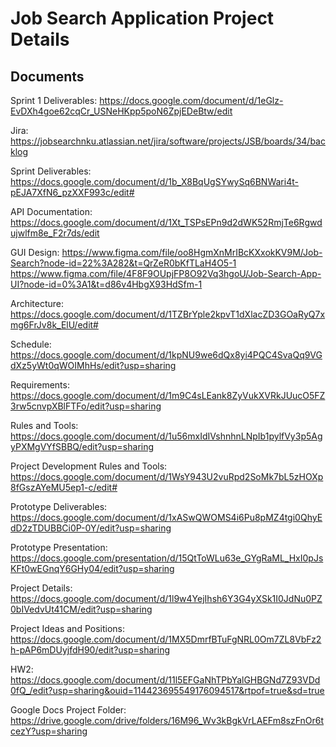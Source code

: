 # Job Search Application Project Details

## Documents
Sprint 1 Deliverables: https://docs.google.com/document/d/1eGlz-EvDXh4goe62cqCr_USNeHKpp5poN6ZpjEDeBtw/edit

Jira: https://jobsearchnku.atlassian.net/jira/software/projects/JSB/boards/34/backlog

Sprint Deliverables: https://docs.google.com/document/d/1b_X8BqUgSYwySq6BNWari4t-pEJA7XfN6_pzXXF993c/edit#

API Documentation: https://docs.google.com/document/d/1Xt_TSPsEPn9d2dWK52RmjTe6Rgwdujwlfm8e_F2r7ds/edit

GUI Design: https://www.figma.com/file/oo8HgmXnMrIBcKXxokKV9M/Job-Search?node-id=22%3A282&t=QrZeR0bKfTLaH4O5-1
https://www.figma.com/file/4F8F9OUpjFP8O92Vq3hgoU/Job-Search-App-UI?node-id=0%3A1&t=d86v4HbgX93HdSfm-1

Architecture: https://docs.google.com/document/d/1TZBrYple2kpvT1dXlacZD3GOaRyQ7xmg6FrJv8k_ElU/edit#

Schedule: https://docs.google.com/document/d/1kpNU9we6dQx8yi4PQC4SvaQq9VGdXz5yWt0qWOIMhHs/edit?usp=sharing

Requirements: https://docs.google.com/document/d/1m9C4sLEank8ZyVukXVRkJUucO5FZ3rw5cnvpXBlFTFo/edit?usp=sharing

Rules and Tools: https://docs.google.com/document/d/1u56mxIdIVshnhnLNpIb1pylfVy3p5AgyPXMgVYfSBBQ/edit?usp=sharing

Project Development Rules and Tools: https://docs.google.com/document/d/1WsY943U2vuRpd2SoMk7bL5zHOXp8fGszAYeMU5ep1-c/edit#

Prototype Deliverables: https://docs.google.com/document/d/1xASwQWOMS4i6Pu8pMZ4tgi0QhyEdD2zTDUBBCi0P-0Y/edit?usp=sharing

Prototype Presentation: https://docs.google.com/presentation/d/15QtToWLu63e_GYgRaML_HxI0pJsKFt0wEGnqY6GHy04/edit?usp=sharing

Project Details: https://docs.google.com/document/d/1l9w4YejIhsh6Y3G4yXSk1I0JdNu0PZ0bIVedvUt41CM/edit?usp=sharing

Project Ideas and Positions: https://docs.google.com/document/d/1MX5DmrfBTuFgNRL0Om7ZL8VbFz2h-pAP6mDUyjfdH90/edit?usp=sharing

HW2: https://docs.google.com/document/d/11l5EFGaNhTPbYalGHBGNd7Z93VDd0fQ_/edit?usp=sharing&ouid=114423695549176094517&rtpof=true&sd=true

Google Docs Project Folder: https://drive.google.com/drive/folders/16M96_Wv3kBgkVrLAEFm8szFnOr6tcezY?usp=sharing
